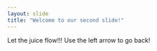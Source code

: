 ```yaml
---
layout: slide
title: "Welcome to our second slide!"
---
```

Let the juice flow!!!
Use the left arrow to go back!
